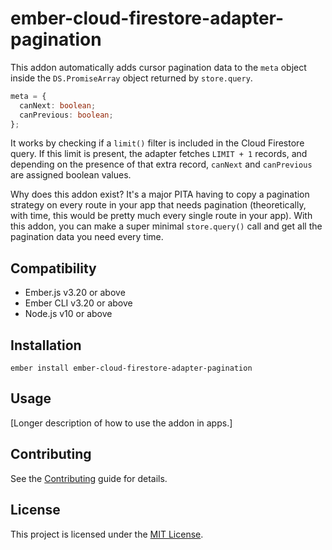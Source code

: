ember-cloud-firestore-adapter-pagination
==============================================================================

This addon automatically adds cursor pagination data to the `meta` object inside the `DS.PromiseArray` object returned by `store.query`.

```ts
meta = {
  canNext: boolean;
  canPrevious: boolean;
};
```

It works by checking if a `limit()` filter is included in the Cloud Firestore query. If this limit is present, the adapter fetches `LIMIT + 1` records, and depending on the presence of that extra record, `canNext` and `canPrevious` are assigned boolean values.

Why does this addon exist? It's a major PITA having to copy a pagination strategy on every route in your app that needs pagination (theoretically, with time, this would be pretty much every single route in your app). With this addon, you can make a super minimal `store.query()` call and get all the pagination data you need every time.


Compatibility
------------------------------------------------------------------------------

* Ember.js v3.20 or above
* Ember CLI v3.20 or above
* Node.js v10 or above


Installation
------------------------------------------------------------------------------

```
ember install ember-cloud-firestore-adapter-pagination
```


Usage
------------------------------------------------------------------------------

[Longer description of how to use the addon in apps.]


Contributing
------------------------------------------------------------------------------

See the [Contributing](CONTRIBUTING.md) guide for details.


License
------------------------------------------------------------------------------

This project is licensed under the [MIT License](LICENSE.md).
